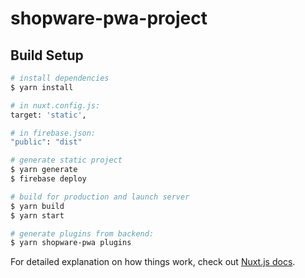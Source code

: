 # shopware-pwa-project

## Build Setup

```bash
# install dependencies
$ yarn install

# in nuxt.config.js:
target: 'static',

# in firebase.json:
"public": "dist"

# generate static project
$ yarn generate
$ firebase deploy

# build for production and launch server
$ yarn build
$ yarn start

# generate plugins from backend:
$ yarn shopware-pwa plugins

```

For detailed explanation on how things work, check out [Nuxt.js docs](https://nuxtjs.org).
